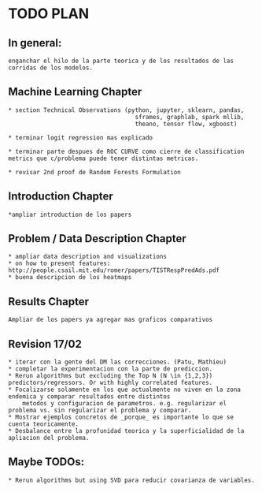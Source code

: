 # TODO PLAN

## In general:
	enganchar el hilo de la parte teorica y de los resultados de las corridas de los modelos.


## Machine Learning Chapter

	* section Technical Observations (python, jupyter, sklearn, pandas, 
										sframes, graphlab, spark mllib, 
										theano, tensor flow, xgboost)
	
	* terminar logit regression mas explicado

	* terminar parte despues de ROC CURVE como cierre de classification metrics que c/problema puede tener distintas metricas.

	* revisar 2nd proof de Random Forests Formulation
 

## Introduction Chapter
	*ampliar introduction de los papers

## Problem / Data Description Chapter
 	* ampliar data description and visualizations
 	* on how to present features: http://people.csail.mit.edu/romer/papers/TISTRespPredAds.pdf 
 	* buena descripcion de los heatmaps

## Results Chapter
	Ampliar de los papers ya agregar mas graficos comparativos

## Revision 17/02
	* iterar con la gente del DM las correcciones. (Patu, Mathieu)
	* completar la experimentacion con la parte de prediccion.
	* Rerun algorithms but excluding the Top N (N \in {1,2,3}) predictors/regressors. Or with highly correlated features.
	* Focalizarse solamente en los que actualmente no viven en la zona endemica y comparar resultados entre distintos 
		metodos y configuracion de parametros. e.g. regularizar el problema vs. sin regularizar el problema y comparar.
	* Mostrar ejemplos concretos de _porque_ es importante lo que se cuenta teoricamente.
	* Desbalance entre la profunidad teorica y la superficialidad de la apliacion del problema.


## Maybe TODOs:
	* Rerun algorithms but using SVD para reducir covarianza de variables.
	